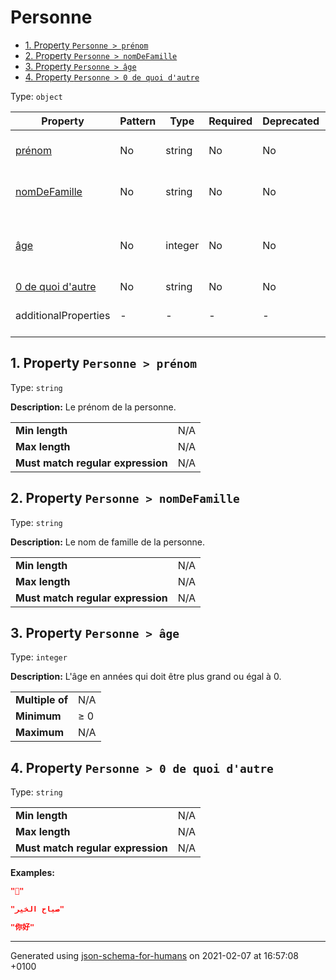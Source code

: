 # Personne

- [1. Property `Personne > prénom`](#pr_nom)
- [2. Property `Personne > nomDeFamille`](#nomDeFamille)
- [3. Property `Personne > âge`](#a_ge)
- [4. Property `Personne > 0 de quoi d'autre`](#a0_de_quoi_d_autre)

Type: `object`

| Property | Pattern | Type | Required | Deprecated | Additional | Description |
| -------- | ------- | ---- | -------- | ---------- | ---------- | ----------- |
| [prénom](#pr_nom)|No|string|No|No| No|Le prénom de la personne.|
| [nomDeFamille](#nomDeFamille)|No|string|No|No| No|Le nom de famille de la personne.|
| [âge](#a_ge)|No|integer|No|No| No|L'âge en années qui doit être plus grand ou égal à 0.|
| [0 de quoi d'autre](#a0_de_quoi_d_autre)|No|string|No|No| No|-|
  | additionalProperties | - | - | - | - |  [![made-with-Markdown](https://img.shields.io/badge/Any%20type-allowed-green)](# "Additional Properties of any type are allowed.") | - |

## <a name="pr_nom"></a>1. Property `Personne > prénom`

Type: `string`

**Description:** Le prénom de la personne.

<table>
 	<tr>
    <td><b>Min length</b></td>
    <td>N/A</td>
 	</tr>
	<tr>
    <td><b>Max length</b></td>
    <td>N/A</td>
	</tr>
    <tr>
    <td><b>Must match regular expression</b></td>
    <td>N/A</td>
	</tr>
</table>

## <a name="nomDeFamille"></a>2. Property `Personne > nomDeFamille`

Type: `string`

**Description:** Le nom de famille de la personne.

<table>
 	<tr>
    <td><b>Min length</b></td>
    <td>N/A</td>
 	</tr>
	<tr>
    <td><b>Max length</b></td>
    <td>N/A</td>
	</tr>
    <tr>
    <td><b>Must match regular expression</b></td>
    <td>N/A</td>
	</tr>
</table>

## <a name="a_ge"></a>3. Property `Personne > âge`

Type: `integer`

**Description:** L'âge en années qui doit être plus grand ou égal à 0.

<table>
 	<tr>
    <td><b>Multiple of</b></td>
    <td>N/A</td>
 	</tr>
    <td><b>Minimum</b></td>
    <td>&ge; 0</td>
 	</tr>
	<tr>
    <td><b>Maximum</b></td>
    <td>N/A</td>
 	</tr>
</table>

## <a name="a0_de_quoi_d_autre"></a>4. Property `Personne > 0 de quoi d'autre`

Type: `string`

<table>
 	<tr>
    <td><b>Min length</b></td>
    <td>N/A</td>
 	</tr>
	<tr>
    <td><b>Max length</b></td>
    <td>N/A</td>
	</tr>
    <tr>
    <td><b>Must match regular expression</b></td>
    <td>N/A</td>
	</tr>
</table>

**Examples:** 

```json
"🖖"
```
```json
"صباح الخير"
```
```json
"你好"
```

----------------------------------------------------------------------------------------------------------------------------
Generated using [json-schema-for-humans](https://github.com/coveooss/json-schema-for-humans) on 2021-02-07 at 16:57:08 +0100
